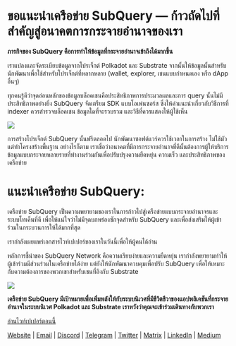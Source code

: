 # ขอแนะนำเครือข่าย SubQuery — ก้าวถัดไปที่สำคัญสู่อนาคตการกระจายอำนาจของเรา

**ภารกิจของ SubQuery คือการทำให้ข้อมูลที่กระจายอำนาจเข้าถึงได้มากขึ้น**

เราแปลงและจัดระเบียบข้อมูลจากโปรเจ็กต์ Polkadot และ Substrate จากนั้นให้ข้อมูลนั้นสำหรับนักพัฒนาเพื่อใช้สำหรับโปรเจ็กต์ที่หลากหลาย (wallet, explorer, เชนแบบกำหนดเอง หรือ dApp อื่นๆ)

ทุกคนรู้ดีว่าจุดอ่อนหลักของข้อมูลบล็อคเชนคือประสิทธิภาพการประมวลผลและการ query นั้นไม่มีประสิทธิภาพอย่างยิ่ง SubQuery จัดเตรียม SDK แบบโอเพ่นซอร์ส ซึ่งให้คำแนะนำเกี่ยวกับวิธีการที่ indexer ควรสำรวจบล็อคเชน ข้อมูลใดที่จะรวบรวม และวิธีที่ควรแสดงให้ผู้ใช้เห็น

![](https://miro.medium.com/max/700/1*0l37MKpDk2ahHsqDUBxbjw.png)

การสร้างโปรเจ็กต์ SubQuery นั้นฟรีตลอดไป นักพัฒนาซอฟต์แวร์ควรใช้เวลาในการสร้าง ไม่ใช้มัวแต่ทำโครงสร้างพื้นฐาน อย่างไรก็ตาม เราเชื่อว่าอนาคตที่มีการกระจายอำนาจที่ดีนั้นต้องการผู้ให้บริการข้อมูลแบบกระจายหลายรายที่ทำงานร่วมกันเพื่อปรับปรุงความยืดหยุ่น ความเร็ว และประสิทธิภาพของเครือข่าย

# แนะนำเครือข่าย SubQuery:

เครือข่าย SubQuery เป็นความพยายามของเราในการก้าวไปสู่เครือข่ายแบบกระจายอำนาจรและระบบโทเค็นที่ดี เพื่อให้แน่ใจว่าไม่มีจุดบกพร่องซักจุดสำหรับ SubQuery และเพื่อส่งเสริมให้ผู้เข้าร่วมในกระบวนการให้ได้มากที่สุด

เรากำลังเผยแพร่เอกสารไวท์เปเปอร์ของเราในวันนี้เพื่อให้ผู้คนได้อ่าน

หลักการชี้นำของ SubQuery Network คือความเรียบง่ายและความยืดหยุ่น เรากำลังพยายามทำให้ผู้เข้าร่วมมีส่วนร่วมในเครือข่ายได้ง่าย แต่ยังให้นักพัฒนาควบคุมเพื่อปรับ SubQuery เพื่อให้เหมาะกับความต้องการของพวกเขาสำหรับเชนที่อิงกับ Substrate

![](https://miro.medium.com/max/700/1*5E_eIJBTvHI7W24ib_Syvw.png)

**เครือข่าย SubQuery มีเป้าหมายเพื่อเพิ่มพลังให้กับระบบนิเวศที่มีชีวิตชีวาของแอปพลิเคชันที่กระจายอำนาจในระบบนิเวศ Polkadot และ Substrate เราหวังว่าคุณจะเข้าร่วมเดินทางกับพวกเรา**

[อ่านไวท์เปเปอร์ตอนนี้](https://static.subquery.network/whitepaper.pdf)

[Website](https://subquery.network/) | [Email](mailto:hello@subquery.network) | [Discord](https://discord.com/invite/78zg8aBSMG) | [Telegram](https://t.me/subquerynetwork) | [Twitter](https://twitter.com/subquerynetwork) | [Matrix](https://matrix.to/#/#subquery:matrix.org) | [LinkedIn](https://www.linkedin.com/company/subquery) | [Medium](https://subquery.medium.com/)